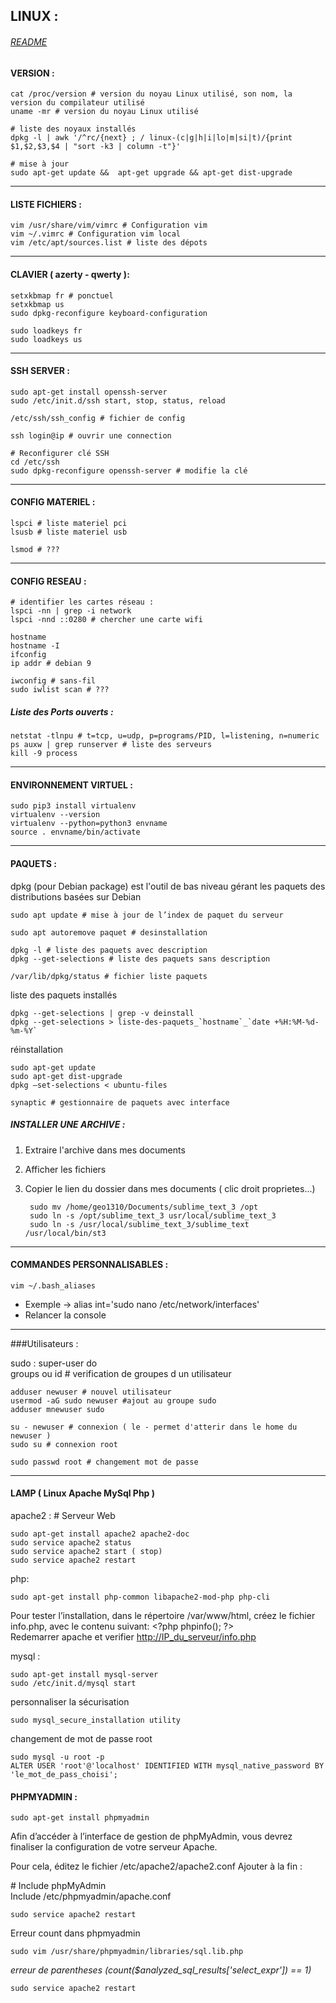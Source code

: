 
LINUX :
----------------------------------------------------------------------------------------------------
   ###### [README](/README.md) 
   
#### VERSION :
    cat /proc/version # version du noyau Linux utilisé, son nom, la version du compilateur utilisé
    uname -mr # version du noyau Linux utilisé
   
    # liste des noyaux installés
    dpkg -l | awk '/^rc/{next} ; / linux-(c|g|h|i|lo|m|si|t)/{print $1,$2,$3,$4 | "sort -k3 | column -t"}'  
    
    # mise à jour
    sudo apt-get update &&  apt-get upgrade && apt-get dist-upgrade
---    
#### LISTE FICHIERS :

    vim /usr/share/vim/vimrc # Configuration vim
    vim ~/.vimrc # Configuration vim local
    vim /etc/apt/sources.list # liste des dépots 
 ---
#### CLAVIER ( azerty - qwerty ):

    setxkbmap fr # ponctuel
    setxkbmap us
    sudo dpkg-reconfigure keyboard-configuration

    sudo loadkeys fr
    sudo loadkeys us
---
#### SSH SERVER :

    sudo apt-get install openssh-server
    sudo /etc/init.d/ssh start, stop, status, reload

    /etc/ssh/ssh_config # fichier de config

    ssh login@ip # ouvrir une connection
    
    # Reconfigurer clé SSH
    cd /etc/ssh
    sudo dpkg-reconfigure openssh-server # modifie la clé
    
    
---    
#### CONFIG MATERIEL :

    lspci # liste materiel pci
    lsusb # liste materiel usb
    
    lsmod # ???
---
#### CONFIG RESEAU :
    # identifier les cartes réseau :
    lspci -nn | grep -i network
    lspci -nnd ::0280 # chercher une carte wifi
    
    hostname
    hostname -I
    ifconfig
    ip addr # debian 9
    
    iwconfig # sans-fil
    sudo iwlist scan # ???

##### Liste des Ports ouverts :

    netstat -tlnpu # t=tcp, u=udp, p=programs/PID, l=listening, n=numeric  
    ps auxw | grep runserver # liste des serveurs
    kill -9 process
---    
#### ENVIRONNEMENT VIRTUEL :

    sudo pip3 install virtualenv
    virtualenv --version
    virtualenv --python=python3 envname
    source . envname/bin/activate
---
#### PAQUETS :

dpkg (pour Debian package) est l'outil de bas niveau gérant les paquets
des distributions basées sur Debian

    sudo apt update # mise à jour de l’index de paquet du serveur

    sudo apt autoremove paquet # desinstallation

    dpkg -l # liste des paquets avec description
    dpkg --get-selections # liste des paquets sans description

    /var/lib/dpkg/status # fichier liste paquets

liste des paquets installés

    dpkg --get-selections | grep -v deinstall
    dpkg --get-selections > liste-des-paquets_`hostname`_`date +%H:%M-%d-%m-%Y`

réinstallation

    sudo apt-get update
    sudo apt-get dist-upgrade
    dpkg –set-selections < ubuntu-files

    synaptic # gestionnaire de paquets avec interface 

##### INSTALLER UNE ARCHIVE :

1. Extraire l'archive dans mes documents
2. Afficher les fichiers
3. Copier le lien du dossier dans mes documents ( clic droit proprietes...)

        sudo mv /home/geo1310/Documents/sublime_text_3 /opt
        sudo ln -s /opt/sublime_text_3 usr/local/sublime_text_3
        sudo ln -s /usr/local/sublime_text_3/sublime_text /usr/local/bin/st3
---        
#### COMMANDES PERSONNALISABLES :

    vim ~/.bash_aliases

* Exemple -> alias int='sudo nano /etc/network/interfaces'
* Relancer la console
    
---
###Utilisateurs :

 sudo : super-user do  
 groups ou id # verification de groupes d un utilisateur

    adduser newuser # nouvel utilisateur
    usermod -aG sudo newuser #ajout au groupe sudo
    adduser mnewuser sudo

    su - newuser # connexion ( le - permet d'atterir dans le home du newuser )
    sudo su # connexion root
    
    sudo passwd root # changement mot de passe
---
#### LAMP ( Linux Apache MySql Php )

apache2 : # Serveur Web

    sudo apt-get install apache2 apache2-doc
    sudo service apache2 status
    sudo service apache2 start ( stop)
    sudo service apache2 restart

php:

    sudo apt-get install php-common libapache2-mod-php php-cli
    
Pour tester l’installation, dans le répertoire /var/www/html, créez le fichier info.php, 
avec le contenu suivant:  \<?php phpinfo();  ?>  
Redemarrer apache et verifier  <http://IP_du_serveur/info.php> 

mysql :

    sudo apt-get install mysql-server
    sudo /etc/init.d/mysql start

personnaliser la sécurisation

    sudo mysql_secure_installation utility

changement de mot de passe root

    sudo mysql -u root -p
    ALTER USER 'root'@'localhost' IDENTIFIED WITH mysql_native_password BY 'le_mot_de_pass_choisi';

#### PHPMYADMIN :

    sudo apt-get install phpmyadmin

Afin d’accéder à l’interface de gestion de phpMyAdmin, vous devrez finaliser la configuration
de votre serveur Apache.  

Pour cela, éditez le fichier /etc/apache2/apache2.conf
Ajouter à la fin :

\# Include phpMyAdmin  
Include /etc/phpmyadmin/apache.conf  

    sudo service apache2 restart

Erreur count dans phpmyadmin

    sudo vim /usr/share/phpmyadmin/libraries/sql.lib.php
    
*erreur de parentheses (count($analyzed_sql_results['select_expr']) == 1)*

    sudo service apache2 restart
    












